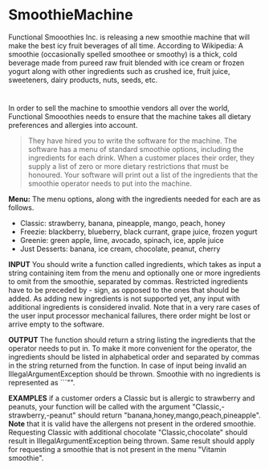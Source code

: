 # SmoothieMachine
Functional Smooothies Inc. is releasing a new smoothie machine that will make the best icy fruit beverages of all time.
According to Wikipedia: A smoothie (occasionally spelled smoothee or smoothy) is a thick, cold beverage made from pureed raw fruit blended with ice cream or frozen yogurt along with other ingredients such as crushed ice, fruit juice, sweeteners, dairy products, nuts, seeds, etc.
#
In order to sell the machine to smoothie vendors all over the world, Functional Smooothies needs to ensure that the machine takes all dietary preferences and allergies into account. 
>They have hired you to write the software for the machine.
The software has a menu of standard smoothie options, including the ingredients for each drink. When a customer places their order, they supply a list of zero or more dietary restrictions that must be honoured. 
Your software will print out a list of the ingredients that the smoothie operator needs to put into the machine.

**Menu:** The menu options, along with the ingredients needed for each are as follows.
  * Classic: strawberry, banana, pineapple, mango, peach, honey
  * Freezie: blackberry, blueberry, black currant, grape juice, frozen yogurt
  * Greenie: green apple, lime, avocado, spinach, ice, apple juice
  * Just Desserts: banana, ice cream, chocolate, peanut, cherry

**INPUT**
You should write a function called ingredients, which takes as input a string containing item from the menu and optionally one or more ingredients to omit from the smoothie, separated by commas.
Restricted ingredients have to be preceded by - sign, as opposed to the ones that should be added. As adding new ingredients is not supported yet, any input with additional ingredients is considered invalid.
Note that in a very rare cases of the user input processor mechanical failures, there order might be lost or arrive empty to the software.

**OUTPUT**
The function should return a string listing the ingredients that the operator needs to put in. To make it more convenient for the operator, the ingredients should be listed in alphabetical order and separated by commas in the string returned from the function.
In case of input being invalid an IllegalArgumentException should be thrown. Smoothie with no ingredients is represented as ```"".

**EXAMPLES**
if a customer orders a Classic but is allergic to strawberry and peanuts, your function will be called with the argument "Classic,-strawberry,-peanut" should return "banana,honey,mango,peach,pineapple". 
**Note** that it is valid have the allergens not present in the ordered smoothie. Requesting Classic with additional chocolate "Classic,chocolate" should result in IllegalArgumentException being thrown. 
Same result should apply for requesting a smoothie that is not present in the menu "Vitamin smoothie".
